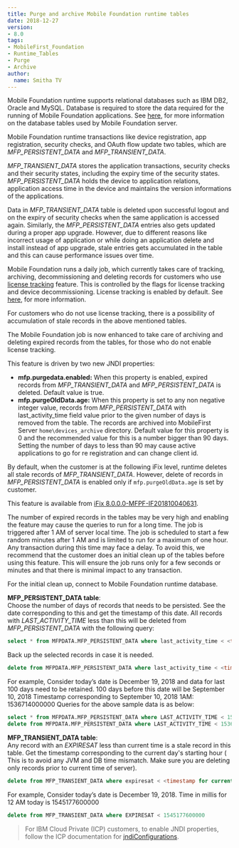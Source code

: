 ```yaml
---
title: Purge and archive Mobile Foundation runtime tables
date: 2018-12-27
version:
- 8.0
tags:
- MobileFirst_Foundation
- Runtime_Tables
- Purge
- Archive
author:
  name: Smitha TV
---
```

Mobile Foundation runtime supports relational databases such as IBM DB2, Oracle and MySQL.
Database is required to store the data required for the running of Mobile Foundation applications. See [here](https://www.ibm.com/support/knowledgecenter/en/SSHS8R_8.0.0/com.ibm.worklight.installconfig.doc/admin/r_internal_ibm_worklight_database_tables.html), for more information on the database tables used by Mobile Foundation server.

Mobile Foundation runtime transactions like device registration, app registration, security checks, and OAuth flow update two tables, which are *MFP_PERSISTENT_DATA* and *MFP_TRANSIENT_DATA*.

*MFP_TRANSIENT_DATA* stores the application transactions, security checks and their security states, including the expiry time of the security states. *MFP_PERSISTENT_DATA* holds the device to application relations, application access time in the device and maintains the version informations of the applications.

Data in *MFP_TRANSIENT_DATA* table is deleted upon successful logout and on the expiry of security checks when the same application is accessed again. Similarly, the *MFP_PERSISTENT_DATA* entries also gets updated during a proper app upgrade.
However, due to different reasons like incorrect usage of application or while doing an application delete and install instead of app upgrade, stale entries gets accumulated in the table and this can cause performance issues over time.

Mobile Foundation runs a daily job, which currently takes care of tracking, archiving, decommissioning and deleting records for customers who use [license tracking](https://mobilefirstplatform.ibmcloud.com/tutorials/en/foundation/8.0/administering-apps/license-tracking/) feature.
This is controlled by the flags for license tracking and device decommissioning. License tracking is enabled by default. See [here](https://www.ibm.com/support/knowledgecenter/en/SSHS8R_8.0.0/com.ibm.worklight.installconfig.doc/admin/r_JNDI_entries_for_production.html), for more information.

For customers who do not use license tracking, there is a possibility of accumulation of stale records in the above mentioned tables.

The Mobile Foundation job is now enhanced to take care of archiving and deleting expired records from the tables, for those who do not enable license tracking.

This feature is driven by two new JNDI properties:
* **mfp.purgedata.enabled:**
    When this property is enabled, expired records from *MFP_TRANSIENT_DATA*  and *MFP_PERSISTENT_DATA* is deleted. Default value is true.
* **mfp.purgeOldData.age:**
    When this property is set to any non negative integer value, records from  *MFP_PERSISTENT_DATA* with last_activity_time field value prior to the given number of days is removed from the table. The records are archived into MobileFirst Server `home\devices_archive` directory.  Default value for this property is 0 and the recommended value for this is a number bigger than 90 days. Setting the number of days to less than 90 may cause active applications to go for re registration and can change client id.

By default, when the customer is at the following iFix level, runtime deletes all stale records of *MFP_TRANSIENT_DATA*. However, delete of records in *MFP_PERSISTENT_DATA* is enabled only if `mfp.purgeOldData.age` is set by customer.

This feature is available from [iFix 8.0.0.0-MFPF-IF201810040631](https://mobilefirstplatform.ibmcloud.com/blog/2018/05/18/8-0-master-ifix-release/).
<!--This feature has a dependency on SDK fix level.-->

The number of expired records in the tables may be very high and enabling the feature may cause the queries to run for a long time. The job is triggered after 1 AM of server local time. The job is scheduled to start a few random minutes after 1 AM and is limited to run for a maximum of one hour. Any transaction during this time may face a delay. To avoid this, we recommend that the customer does an initial clean up of the tables before using this feature. This will ensure the job runs only for a few seconds or minutes and that there is minimal impact to any transaction.

For the initial clean up, connect to Mobile Foundation runtime database.

**MFP_PERSISTENT_DATA table**:<br/>
Choose the number of days of records that needs to be persisted. See the date corresponding to this and get the timestamp of this date. All records with *LAST_ACTIVITY_TIME* less than this will be deleted from *MFP_PERSISTENT_DATA* with the following query:

```sql
select * from MFPDATA.MFP_PERSISTENT_DATA where last_activity_time < <timestamp of the day of purge>
```

Back up the selected records in case it is needed.
```sql
delete from MFPDATA.MFP_PERSISTENT_DATA where last_activity_time < <timestamp of the day of purge>
```

For example,
Consider today’s date is December 19, 2018 and data for last 100 days need to be retained.
100 days before this date will be September 10, 2018
Timestamp corresponding to September 10, 2018 1AM: 1536714000000
Queries for the above sample data is as below:

```sql
select * from MFPDATA.MFP_PERSISTENT_DATA where LAST_ACTIVITY_TIME < 1536714000000
delete from MFPDATA.MFP_PERSISTENT_DATA where LAST_ACTIVITY_TIME < 1536714000000
```

**MFP_TRANSIENT_DATA table**:<br/>
Any record with an *EXPIRESAT* less than current time is a stale record in this table.
Get the timestamp corresponding to the current day's starting hour ( This is to avoid any JVM and DB time mismatch. Make sure you are deleting only records prior to current time of server).

```sql
delete from MFP_TRANSIENT_DATA where expiresat < <timestamp for current day 12 AM>
```

For example,
Consider today’s date is December 19, 2018.
Time in millis for 12 AM today is 1545177600000

```sql
delete from MFP_TRANSIENT_DATA where EXPIRESAT < 1545177600000
```

>For IBM Cloud Private (ICP) customers, to enable JNDI properties, follow the ICP documentation for [jndiConfigurations](https://mobilefirstplatform.ibmcloud.com/tutorials/it/foundation/8.0/bluemix/mobilefirst-server-on-icp/#env-mf-server).
